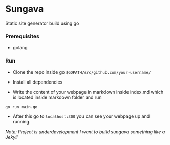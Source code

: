 # Sungava
Static site generator build using go

### Prerequisites
* golang

### Run
* Clone the repo inside go `$GOPATH/src/github.com/your-username/`

* Install all dependencies

* Write the content of your webpage in markdown inside index.md which is located inside markdown folder and run

```
go run main.go
```

* After this go to `localhost:300` you can see your webpage up and running.


*Note: Project is underdevelopment I want to build sungava something like a Jekyll*
